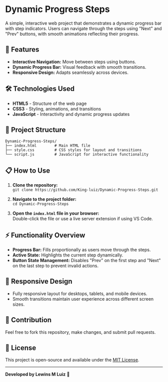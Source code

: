 # Dynamic Progress Steps

A simple, interactive web project that demonstrates a dynamic progress bar with step indicators. Users can navigate through the steps using "Next" and "Prev" buttons, with smooth animations reflecting their progress.

## 🚀 Features

- **Interactive Navigation:** Move between steps using buttons.
- **Dynamic Progress Bar:** Visual feedback with smooth transitions.
- **Responsive Design:** Adapts seamlessly across devices.

## 🛠️ Technologies Used

- **HTML5** - Structure of the web page
- **CSS3** - Styling, animations, and transitions
- **JavaScript** - Interactivity and dynamic progress updates

## 📂 Project Structure

```
Dynamic-Progress-Steps/
├── index.html        # Main HTML file
├── style.css         # CSS styles for layout and transitions
└── script.js         # JavaScript for interactive functionality
```

## 📋 How to Use

1. **Clone the repository:**  
   `git clone https://github.com/King-luiz/Dynamic-Progress-Steps.git`

2. **Navigate to the project folder:**  
   `cd Dynamic-Progress-Steps`

3. **Open the `index.html` file in your browser:**  
   Double-click the file or use a live server extension if using VS Code.

## ⚡ Functionality Overview

- **Progress Bar:** Fills proportionally as users move through the steps.
- **Active State:** Highlights the current step dynamically.
- **Button State Management:** Disables "Prev" on the first step and "Next" on the last step to prevent invalid actions.

## 📱 Responsive Design

- Fully responsive layout for desktops, tablets, and mobile devices.
- Smooth transitions maintain user experience across different screen sizes.

## 🙌 Contribution

Feel free to fork this repository, make changes, and submit pull requests.

## 📃 License

This project is open-source and available under the [MIT License](LICENSE).

---

**Developed by Lewins M Luiz** 🚀

